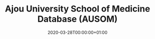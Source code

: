 ---
title: "Ajou University School of Medicine Database (AUSOM)"
subtitle: ""
summary: "A teaching university hospitals in Gyeonggi province, South Korea. This DB does not have Covid-19 case. One of FEEDER-NET member"
owners:
  - organisation: "Ajou University"
    lead: "Jimyunk Park/Chungsoo Kim"
    alternate: "Seng Chan You, Seongwon Lee"
country: "South Korea"
source_type: "General practice electronic health records"
omop: "CDM v5.3"
dbms: "Postgres"
patient_count: "3.1m"
has_covid: "N"
first_time: "No"
data_history: "1996-2018"
references: [""]

authors: 
    - "Jimyunk Park"
    - "Chungsoo Kim"
    - "Seng Chan You, Seongwon Lee"
tags: []
categories: ["dataset"]
date: 2020-03-28T00:00:00+01:00
lastmod: 2020-03-28T00:00:00+01:00
featured: false
draft: false

links:
    - icon: globe
      icon_pack: fas
      name: More information
      url: ""
image:
      placement: 1
      caption: ""
      focal_point: ""
      preview_only: false
      alt_text: ""
projects: []
---